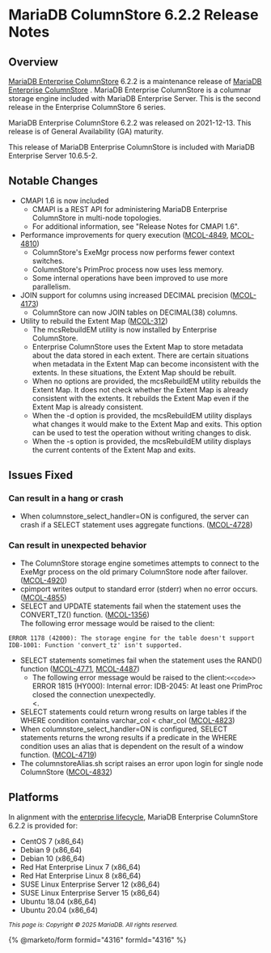 # MariaDB ColumnStore 6.2.2 Release Notes

## Overview

[MariaDB Enterprise ColumnStore](https://github.com/mariadb-corporation/docs-release-notes/blob/test/en/mariadb-columnstore/README.md) 6.2.2 is a maintenance release of [MariaDB Enterprise ColumnStore](https://github.com/mariadb-corporation/docs-release-notes/blob/test/en/mariadb-columnstore/README.md) . MariaDB Enterprise ColumnStore is a columnar storage engine included with MariaDB Enterprise Server. This is the second release in the Enterprise ColumnStore 6 series.

MariaDB Enterprise ColumnStore 6.2.2 was released on 2021-12-13. This release is of General Availability (GA) maturity.

This release of MariaDB Enterprise ColumnStore is included with MariaDB Enterprise Server 10.6.5-2.

## Notable Changes

* CMAPI 1.6 is now included
  * CMAPI is a REST API for administering MariaDB Enterprise ColumnStore in multi-node topologies.
  * For additional information, see "Release Notes for CMAPI 1.6".
* Performance improvements for query execution ([MCOL-4849](https://jira.mariadb.org/browse/MCOL-4849), [MCOL-4810](https://jira.mariadb.org/browse/MCOL-4810))
  * ColumnStore's ExeMgr process now performs fewer context switches.
  * ColumnStore's PrimProc process now uses less memory.
  * Some internal operations have been improved to use more parallelism.
* JOIN support for columns using increased DECIMAL precision ([MCOL-4173](https://jira.mariadb.org/browse/MCOL-4173))
  * ColumnStore can now JOIN tables on DECIMAL(38) columns.
* Utility to rebuild the Extent Map ([MCOL-312](https://jira.mariadb.org/browse/MCOL-312))
  * The mcsRebuildEM utility is now installed by Enterprise ColumnStore.
  * Enterprise ColumnStore uses the Extent Map to store metadata about the data stored in each extent. There are certain situations when metadata in the Extent Map can become inconsistent with the extents. In these situations, the Extent Map should be rebuilt.
  * When no options are provided, the mcsRebuildEM utility rebuilds the Extent Map. It does not check whether the Extent Map is already consistent with the extents. It rebuilds the Extent Map even if the Extent Map is already consistent.
  * When the -d option is provided, the mcsRebuildEM utility displays what changes it would make to the Extent Map and exits. This option can be used to test the operation without writing changes to disk.
  * When the -s option is provided, the mcsRebuildEM utility displays the current contents of the Extent Map and exits.

## Issues Fixed

### Can result in a hang or crash

* When columnstore\_select\_handler=ON is configured, the server can crash if a SELECT statement uses aggregate functions. ([MCOL-4728](https://jira.mariadb.org/browse/MCOL-4728))

### Can result in unexpected behavior

* The ColumnStore storage engine sometimes attempts to connect to the ExeMgr process on the old primary ColumnStore node after failover. ([MCOL-4920](https://jira.mariadb.org/browse/MCOL-4920))
* cpimport writes output to standard error (stderr) when no error occurs. ([MCOL-4855](https://jira.mariadb.org/browse/MCOL-4855))
* SELECT and UPDATE statements fail when the statement uses the CONVERT\_TZ() function. ([MCOL-1356](https://jira.mariadb.org/browse/MCOL-1356))\
  The following error message would be raised to the client:

```
ERROR 1178 (42000): The storage engine for the table doesn't support IDB-1001: Function 'convert_tz' isn't supported.
```

* SELECT statements sometimes fail when the statement uses the RAND() function ([MCOL-4771](https://jira.mariadb.org/browse/MCOL-4771), [MCOL-4487](https://jira.mariadb.org/browse/MCOL-4487))
  * The following error message would be raised to the client:`<<code>>`\
    ERROR 1815 (HY000): Internal error: IDB-2045: At least one PrimProc closed the connection unexpectedly.\
    <.
* SELECT statements could return wrong results on large tables if the WHERE condition contains varchar\_col < char\_col ([MCOL-4823](https://jira.mariadb.org/browse/MCOL-4823))
* When columnstore\_select\_handler=ON is configured, SELECT statements returns the wrong results if a predicate in the WHERE condition uses an alias that is dependent on the result of a window function. ([MCOL-4719](https://jira.mariadb.org/browse/MCOL-4719))
* The columnstoreAlias.sh script raises an error upon login for single node ColumnStore ([MCOL-4832](https://jira.mariadb.org/browse/MCOL-4832))

## Platforms

In alignment with the [enterprise lifecycle](../../../enterprise-server/about/enterprise-server-lifecycle.md), MariaDB Enterprise ColumnStore 6.2.2 is provided for:

* CentOS 7 (x86\_64)
* Debian 9 (x86\_64)
* Debian 10 (x86\_64)
* Red Hat Enterprise Linux 7 (x86\_64)
* Red Hat Enterprise Linux 8 (x86\_64)
* SUSE Linux Enterprise Server 12 (x86\_64)
* SUSE Linux Enterprise Server 15 (x86\_64)
* Ubuntu 18.04 (x86\_64)
* Ubuntu 20.04 (x86\_64)

<sub>_This page is: Copyright © 2025 MariaDB. All rights reserved._</sub>

{% @marketo/form formid="4316" formId="4316" %}
